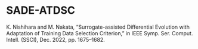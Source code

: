 # SADE-ATDSC
K. Nishihara and M. Nakata, “Surrogate-assisted Differential Evolution with Adaptation of Training Data Selection Criterion,” in IEEE Symp. Ser. Comput. Intell. (SSCI), Dec. 2022, pp. 1675–1682.
